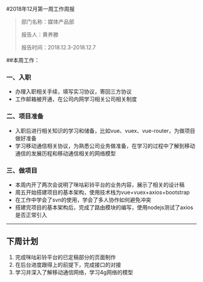 #2018年12月第一周工作周报

>部门名称：媒体产品部
>
>报告人：黄养滕
>
>报告时间：2018.12.3-2018.12.7

##本周工作：

### 一、入职

* 办理入职相关手续，填写实习协议，寄回三方协议
* 工作邮箱被开通，在公司内网学习相关公司相关制度

### 二、项目准备

* 入职后进行相关知识的学习和储备，比如vue、vuex、vue-router，为做项目做好准备
* 学习移动通信相关协议，为熟悉公司业务做准备，在学习的过程中了解到移动通信的发展历程和移动通信相关的网络模型

### 三、做项目

* 本周内开了两次会说明了咪咕彩铃平台的业务内容，展示了相关的设计稿
* 周五开始搭建项目的基本架构，使用技术栈为vue+vuex+axios+bootstrap
* 在工作中学会了svn的使用，学会了多人协作如何避免冲突
* 搭建完项目的基本架构后，完成了路由模块的编写，使用nodejs测试了axios是否正常引入

---

## 下周计划

1. 完成咪咕彩铃平台的已定稿部分的页面制作
2. 在后台进度跟得上的前提下，完成接口的对接
3. 学习并深入了解移动通信网络，学习4g网络的模型



